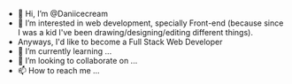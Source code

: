 - 👋 Hi, I’m @Daniicecream
- 👀 I’m interested in web development, specially Front-end (because since I was a kid I've been drawing/designing/editing different things).
- Anyways, I'd like to become a Full Stack Web Developer
- 🌱 I’m currently learning ...
- 💞️ I’m looking to collaborate on ...
- 📫 How to reach me ...

<!---
Daniicecream/Daniicecream is a ✨ special ✨ repository because its `README.md` (this file) appears on your GitHub profile.
You can click the Preview link to take a look at your changes.
--->
